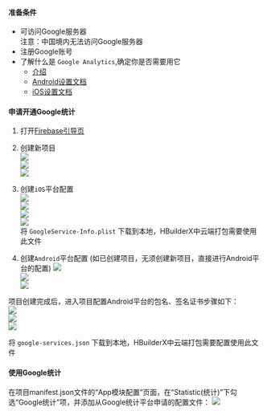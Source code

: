 #### 准备条件  

- 可访问Google服务器  
注意：中国境内无法访问Google服务器
- 注册Google账号  
- 了解什么是 `Google Analytics`,确定你是否需要用它
  + [介绍](https://firebase.google.com/docs/analytics)
  + [Android设置文档](https://firebase.google.com/docs/analytics/get-started?platform=android)
  + [iOS设置文档](https://firebase.google.com/docs/analytics/get-started?platform=ios)

#### 申请开通Google统计  

1. 打开[Firebase引导页](https://firebase.google.com)

2. 创建新项目  
![](https://native-res.dcloud.net.cn/images/uniapp/push/firebase/firebase_project_setup_1.jpg)  
![](https://native-res.dcloud.net.cn/images/uniapp/push/firebase/firebase_project_setup_2.jpg)  
![](https://native-res.dcloud.net.cn/images/uniapp/push/firebase/firebase_project_setup_3.jpg)  

3. 创建`iOS`平台配置  
![](https://native-res.dcloud.net.cn/images/uniapp/push/firebase/firebase_iOS_step_1.jpg)  
![](https://native-res.dcloud.net.cn/images/uniapp/push/firebase/firebase_iOS_step_2.jpg)  
![](https://native-res.dcloud.net.cn/images/uniapp/push/firebase/firebase_iOS_step_3.jpg)  
![](https://native-res.dcloud.net.cn/images/uniapp/push/firebase/firebase_iOS_step_4.jpg)  
将 `GoogleService-Info.plist` 下载到本地，HBuilderX中云端打包需要使用此文件  

4. 创建`Android`平台配置 (如已创建项目，无须创建新项目，直接进行Android平台的配置)
![](https://native-res.dcloud.net.cn/images/uniapp/push/firebase/firebase_project_setup_1.jpg)  
![](https://native-res.dcloud.net.cn/images/uniapp/push/firebase/firebase_project_setup_2.jpg)  
![](https://native-res.dcloud.net.cn/images/uniapp/push/firebase/firebase_project_setup_3.jpg)  

项目创建完成后，进入项目配置Android平台的包名、签名证书步骤如下：  
![](https://native-res.dcloud.net.cn/images/uniapp/push/firebase/firebase_android_setup_start.png)  
![](https://native-res.dcloud.net.cn/images/uniapp/push/firebase/firebase_android_setup_package.png)  
![](https://native-res.dcloud.net.cn/images/uniapp/push/firebase/firebase_android_setup_download_config_file.png)  

将 `google-services.json` 下载到本地，HBuilderX中云端打包需要配置使用此文件


#### 使用Google统计

在项目manifest.json文件的“App模块配置”页面，在“Statistic(统计)”下勾选“Google统计”项，并添加从Google统计平台申请的配置文件：
![](https://native-res.dcloud.net.cn/images/uniapp/statistic/google.png)

